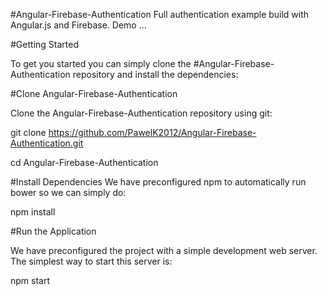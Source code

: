 #Angular-Firebase-Authentication
Full authentication example build with Angular.js and Firebase. Demo ...

#Getting Started

To get you started you can simply clone the #Angular-Firebase-Authentication repository and install the dependencies:

#Clone Angular-Firebase-Authentication

Clone the Angular-Firebase-Authentication repository using git:

git clone https://github.com/PawelK2012/Angular-Firebase-Authentication.git

cd Angular-Firebase-Authentication

#Install Dependencies
We have preconfigured npm to automatically run bower so we can simply do:

npm install

#Run the Application

We have preconfigured the project with a simple development web server. The simplest way to start this server is:

npm start
